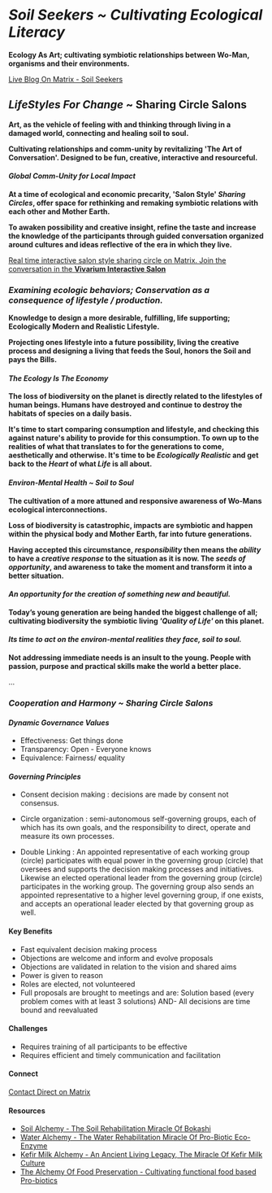 # *Soil Seekers ~ Cultivating Ecological Literacy*

**Ecology As Art; cultivating symbiotic relationships between Wo-Man, organisms and their environments.**

[Live Blog On Matrix - Soil Seekers](https://matrix.to/#/!EwezVvVjpxKVCMIuRM:matrix.org?via=matrix.org&via=kde.org&via=converser.eu)

## *LifeStyles For Change* ~ Sharing Circle Salons

**Art, as the vehicle of feeling with and thinking through living in a damaged world, connecting and healing soil to soul.**

**Cultivating relationships and comm-unity by revitalizing 'The Art of Conversation'. Designed to be fun, creative, interactive and resourceful.**

#### *Global Comm-Unity for Local Impact*

**At a time of ecological and economic precarity, 'Salon Style' *Sharing Circles*, offer space for rethinking and remaking symbiotic relations with each other and Mother Earth.**

**To awaken possibility and creative insight, refine the taste and increase the knowledge of the participants through guided conversation organized around cultures and ideas reflective of the era in which they live.**

[Real time interactive salon style sharing circle on Matrix. Join the conversation in the **Vivarium Interactive Salon**](https://matrix.to/#/!LSpVaMCiYQehpJONFF:matrix.org?via=matrix.org&via=t2bot.io&via=stux.chat)

### *Examining ecologic behaviors; Conservation as a consequence of lifestyle / production.*

**Knowledge to design a more desirable, fulfilling, life supporting; Ecologically Modern and Realistic Lifestyle.**

**Projecting ones lifestyle into a future possibility, living the creative process and designing a living that feeds the Soul, honors the Soil and pays the Bills.**

#### *The Ecology Is The Economy*

**The loss of biodiversity on the planet is directly related to the lifestyles of human beings. Humans have destroyed and continue to destroy the habitats of species on a daily basis.**

**It's time to start comparing consumption and lifestyle, and checking this against nature's ability to provide for this consumption. To own up to the realities of what that translates to for the generations to come, aesthetically and otherwise. It's time to be *Ecologically Realistic* and get back to the *Heart* of what *Life* is all about.** 

#### *Environ-Mental Health ~ Soil to Soul*

**The cultivation of a more attuned and responsive awareness of Wo-Mans ecological interconnections.**

**Loss of biodiversity is catastrophic, impacts are symbiotic and happen within the physical body and Mother Earth, far into future generations.**

**Having accepted this circumstance, *responsibility* then means the *ability* to have a *creative response* to the situation as it is now. The *seeds of opportunity*, and awareness to take the moment and transform it into a better situation.** 

#### *An opportunity for the creation of something new and beautiful.*

**Today’s young generation are being handed the biggest challenge of all; cultivating biodiversity the symbiotic living *'Quality of Life'* on this planet.**

#### *Its time to act on the environ-mental realities they face, soil to soul.*

**Not addressing immediate needs is an insult to the young. People with passion, purpose and practical skills make the world a better place.** 

...


### *Cooperation and Harmony ~ Sharing Circle Salons*

#### *Dynamic Governance Values*
- Effectiveness: Get things done
- Transparency: Open - Everyone knows
- Equivalence: Fairness/ equality

#### *Governing Principles*
- Consent decision making : decisions are made by consent not consensus.

- Circle organization : semi-autonomous self-governing groups, each of which has its own goals, and the responsibility to direct, operate and measure its own processes.

- Double Linking : An appointed representative of each working group (circle) participates with equal power in the governing group (circle) that oversees and supports the decision making processes and initiatives. Likewise an elected operational leader from the governing group (circle) participates in the working group. The governing group also sends an appointed representative to a higher level governing group, if one exists, and accepts an operational leader elected by that governing group as well.

#### Key Benefits
- Fast equivalent decision making process
- Objections are welcome and inform and evolve proposals
- Objections are validated in relation to the vision and shared aims
- Power is given to reason
- Roles are elected, not volunteered
- Full proposals are brought to meetings and are: Solution based (every problem comes with at least 3 solutions) AND- All decisions are time bound and reevaluated

#### Challenges
- Requires training of all participants to be effective
- Requires efficient and timely communication and facilitation

#### Connect
[Contact Direct on Matrix](https://matrix.to/#/!ibYXXCkubbZiWtkmhX:matrix.org?via=matrix.org)

#### Resources
- [Soil Alchemy - The Soil Rehabilitation Miracle Of Bokashi](./lifeStylesForChange/soilAlchemy.md)
- [Water Alchemy - The Water Rehabilitation Miracle Of Pro-Biotic Eco-Enzyme](./lifeStylesForChange/waterAlchemy.md)
- [Kefir Milk Alchemy - An Ancient Living Legacy, The Miracle Of Kefir Milk Culture](./lifeStylesForChange/kefirMilkAlchemy.md)
- [The Alchemy Of Food Preservation - Cultivating functional food based Pro-biotics](./lifeStylesForChange/lactoFermentbBasicMethod.md)
